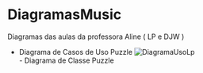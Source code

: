# DiagramasMusic
Diagramas das aulas da professora Aline ( LP e DJW ) 

- Diagrama de Casos de Uso Puzzle
  ![DiagramaUsoLp](https://github.com/Fernanda-Marcelino/DiagramasMusic/assets/128320607/c54eb223-9cef-4b7d-915c-0d3e874fe2d5)
  <br> - Diagrama de Classe Puzzle </br>
